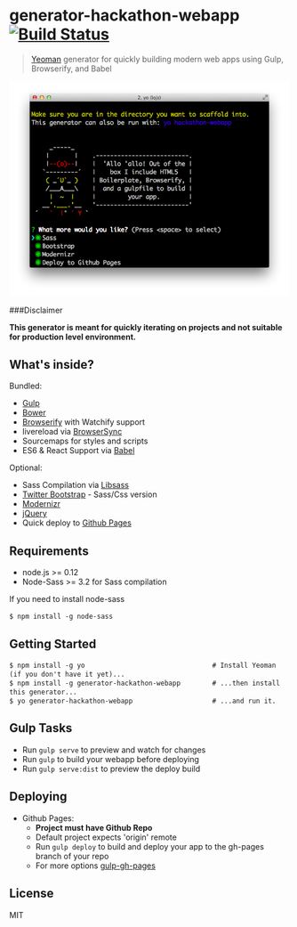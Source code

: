 # generator-hackathon-webapp [![Build Status](https://travis-ci.org/timotius02/generator-hackathon-webapp.svg?branch=master)](https://travis-ci.org/timotius02/generator-hackathon-webapp)

> [Yeoman](http://yeoman.io) generator for quickly building modern web apps using Gulp, Browserify, and Babel

![](screenshot.png)

###Disclaimer

**This generator is meant for quickly iterating on projects and not suitable for production level environment.**

## What's inside?

Bundled:

* [Gulp](http://gulpjs.com/)
* [Bower](http://bower.io/)
* [Browserify](http://browserify.org/) with Watchify support 
* livereload via [BrowserSync](http://www.browsersync.io/)
* Sourcemaps for styles and scripts
* ES6 & React Support via [Babel](https://babeljs.io/)

Optional: 

* Sass Compilation via [Libsass](http://libsass.org/)
* [Twitter Bootstrap](http://getbootstrap.com/) - Sass/Css version
* [Modernizr](http://modernizr.com/)
* [jQuery](https://jquery.com/)
* Quick deploy to [Github Pages](https://pages.github.com/)


## Requirements

* node.js >= 0.12
* Node-Sass >= 3.2 for Sass compilation

If you need to install node-sass
```
$ npm install -g node-sass
```

## Getting Started

```
$ npm install -g yo                                # Install Yeoman (if you don't have it yet)...
$ npm install -g generator-hackathon-webapp   	   # ...then install this generator...
$ yo generator-hackathon-webapp                    # ...and run it.
```

## Gulp Tasks

- Run `gulp serve` to preview and watch for changes
- Run `gulp` to build your webapp before deploying
- Run `gulp serve:dist` to preview the deploy build

## Deploying
- Github Pages: 
	- **Project must have Github Repo**
	- Default project expects 'origin' remote
	- Run `gulp deploy` to build and deploy your app to the gh-pages branch of your repo
	- For more options [gulp-gh-pages](https://www.npmjs.com/package/gulp-gh-pages)

## License

MIT